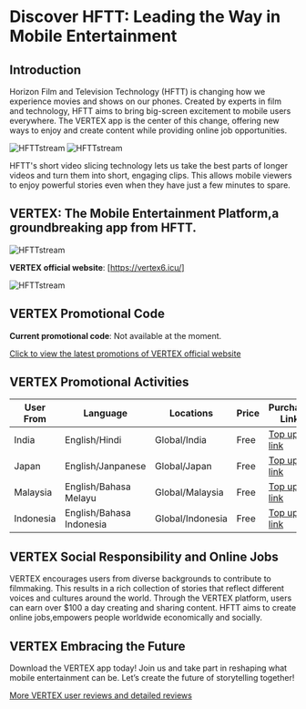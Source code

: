 # Discover HFTT: Leading the Way in Mobile Entertainment

## Introduction

Horizon Film and Television Technology (HFTT) is changing how we experience movies and shows on our phones. Created by experts in film and technology, HFTT aims to bring big-screen excitement to mobile users everywhere. The VERTEX app is the center of this change, offering new ways to enjoy and create content while providing online job opportunities.

![HFTTstream](https://github.com/HFTTstream/VERTEX/blob/main/HFTTweb1.png)
![HFTTstream](https://github.com/HFTTstream/VERTEX/blob/main/HFTTweb2.png)


HFTT's short video slicing technology lets us take the best parts of longer videos and turn them into short, engaging clips. This allows mobile viewers to enjoy powerful stories even when they have just a few minutes to spare.

## VERTEX: The Mobile Entertainment Platform,a groundbreaking app from HFTT.

![HFTTstream](https://github.com/HFTTstream/VERTEX/blob/main/channellogo2.jpg)


**VERTEX official website**: [https://vertex6.icu/]

![HFTTstream](https://github.com/HFTTstream/VERTEX/blob/main/vertexsetting.jpg)


## VERTEX Promotional Code

**Current promotional code**: Not available at the moment.

[Click to view the latest promotions of VERTEX official website](https://vertex6.icu/)

## VERTEX Promotional Activities

| User From       | Language                      | Locations           | Price            | Purchase Link                          |
|-----------------|-------------------------------|---------------------|------------------|----------------------------------------|
| India         | English/Hindi                      | Global/India        | Free             | [Top up link](https://vertex6.icu/)    |
| Japan         | English/Janpanese                       | Global/Japan        | Free             | [Top up link](https://vertex6.icu/)    |
| Malaysia         | English/Bahasa Melayu                       | Global/Malaysia        | Free             | [Top up link](https://vertex6.icu/)    |
| Indonesia         | English/Bahasa Indonesia                       | Global/Indonesia        | Free             | [Top up link](https://vertex6.icu/)    |


## VERTEX Social Responsibility and Online Jobs

VERTEX encourages users from diverse backgrounds to contribute to filmmaking. This results in a rich collection of stories that reflect different voices and cultures around the world. Through the VERTEX platform, users can earn over $100 a day creating and sharing content. HFTT aims to create online jobs,empowers people worldwide economically and socially.

## VERTEX Embracing the Future

Download the VERTEX app today! Join us and take part in reshaping what mobile entertainment can be. Let’s create the future of storytelling together!

[More VERTEX user reviews and detailed reviews](https://vertex6.icu/)
